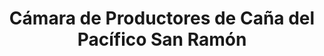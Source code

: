 ---
title: "Cámara de Productores de Caña del Pacífico San Ramón"
url: /san-juan/camara-de-productores-de-cana-del-pacifico-san-ramon/
shop: Eisenwaren
---
